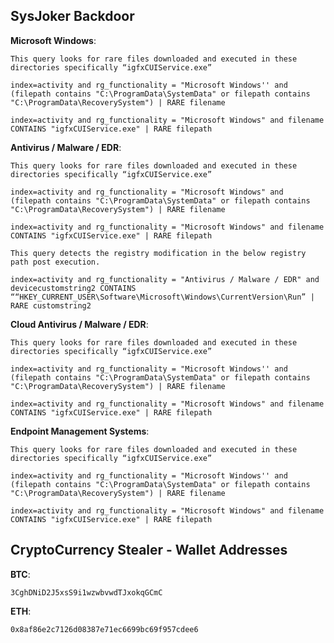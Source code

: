 ## SysJoker Backdoor

__Microsoft Windows__:
```text
This query looks for rare files downloaded and executed in these directories specifically “igfxCUIService.exe”
```

```text
index=activity and rg_functionality = "Microsoft Windows'' and (filepath contains "C:\ProgramData\SystemData" or filepath contains "C:\ProgramData\RecoverySystem") | RARE filename

index=activity and rg_functionality = "Microsoft Windows" and filename CONTAINS "igfxCUIService.exe" | RARE filepath

```
__Antivirus / Malware / EDR__:
```text
This query looks for rare files downloaded and executed in these directories specifically “igfxCUIService.exe”
```

```text
index=activity and rg_functionality = "Microsoft Windows" and (filepath contains "C:\ProgramData\SystemData" or filepath contains "C:\ProgramData\RecoverySystem") | RARE filename

index=activity and rg_functionality = "Microsoft Windows" and filename CONTAINS "igfxCUIService.exe" | RARE filepath

```
```text
This query detects the registry modification in the below registry path post execution.
```

```text
index=activity and rg_functionality = "Antivirus / Malware / EDR" and devicecustomstring2 CONTAINS ““HKEY_CURRENT_USER\Software\Microsoft\Windows\CurrentVersion\Run” | RARE customstring2

```

__Cloud Antivirus / Malware / EDR__:
```text
This query looks for rare files downloaded and executed in these directories specifically “igfxCUIService.exe”
```

```text
index=activity and rg_functionality = "Microsoft Windows'' and (filepath contains "C:\ProgramData\SystemData" or filepath contains "C:\ProgramData\RecoverySystem") | RARE filename

index=activity and rg_functionality = "Microsoft Windows" and filename CONTAINS "igfxCUIService.exe" | RARE filepath

```
__Endpoint Management Systems__:
```text
This query looks for rare files downloaded and executed in these directories specifically “igfxCUIService.exe”
```

```text
index=activity and rg_functionality = "Microsoft Windows'' and (filepath contains "C:\ProgramData\SystemData" or filepath contains "C:\ProgramData\RecoverySystem") | RARE filename

index=activity and rg_functionality = "Microsoft Windows" and filename CONTAINS "igfxCUIService.exe" | RARE filepath

```

## CryptoCurrency Stealer - Wallet Addresses


__BTC__:
```text
3CghDNiD2J5xsS9i1wzwbvwdTJxokqGCmC
```

__ETH__:
```text
0x8af86e2c7126d08387e71ec6699bc69f957cdee6
```
